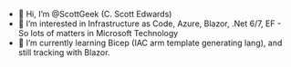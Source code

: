 - 👋 Hi, I’m @ScottGeek (C. Scott Edwards)
- 👀 I’m interested in Infrastructure as Code, Azure, Blazor, .Net 6/7, EF - So lots of matters in Microsoft Technology
- 🌱 I’m currently learning Bicep (IAC arm template generating lang), and still tracking with Blazor.



<!---
ScottGeek/ScottGeek is a ✨ special ✨ repository because its `README.md` (this file) appears on your GitHub profile.
You can click the Preview link to take a look at your changes.

- 📫 How to reach me ...
- 💞️ I’m looking to collaborate on ...
--->
